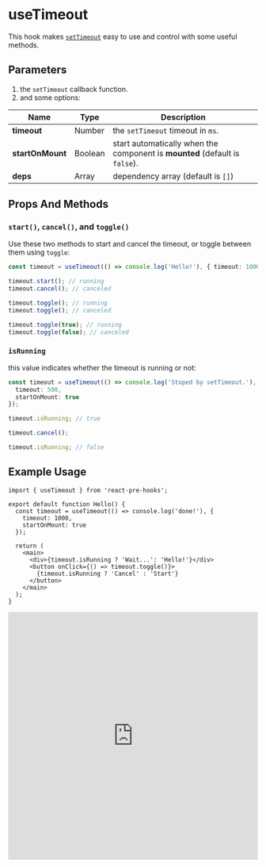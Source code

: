 # useTimeout

This hook makes [`setTimeout`](https://developer.mozilla.org/en-US/docs/Web/API/setTimeout) easy to use and control with some useful methods.

## Parameters

1. the `setTimeout` callback function.
2. and some options:

| Name             | Type    | Description                                                                 |
| ---------------- | ------- | --------------------------------------------------------------------------- |
| **timeout**      | Number  | the `setTimeout` timeout in `ms`.                                           |
| **startOnMount** | Boolean | start automatically when the component is **mounted** (default is `false`). |
| **deps**         | Array   | dependency array (default is `[]`)                                          |

## Props And Methods

### `start()`, `cancel()`, and `toggle()`

Use these two methods to start and cancel the timeout, or toggle between them using `toggle`:

```ts
const timeout = useTimeout(() => console.log('Hello!'), { timeout: 1000 });

timeout.start(); // running
timeout.cancel(); // canceled

timeout.toggle(); // running
timeout.toggle(); // canceled

timeout.toggle(true); // running
timeout.toggle(false); // canceled
```

### `isRunning`

this value indicates whether the timeout is running or not:

```ts
const timeout = useTimeout(() => console.log('Stoped by setTimeout.'), {
  timeout: 500,
  startOnMount: true
});

timeout.isRunning; // true

timeout.cancel();

timeout.isRunning; // false
```

## Example Usage

<!-- prettier-ignore -->
```tsx
import { useTimeout } from 'react-pre-hooks';

export default function Hello() {
  const timeout = useTimeout(() => console.log('done!'), {
    timeout: 1000,
    startOnMount: true
  });

  return (
    <main>
      <div>{timeout.isRunning ? 'Wait...': 'Hello!'}</div>
      <button onClick={() => timeout.toggle()}>
        {timeout.isRunning ? 'Cancel' : 'Start'}
      </button>
    </main>
  );
}
```

<iframe src="https://codesandbox.io/embed/usetimeout-7lt8hx?fontsize=14&hidenavigation=1&module=%2Fsrc%2FComponent.tsx&theme=dark" style="width:100%; height:500px; border:0; overflow:hidden;" title="useTimeout" allow="accelerometer; ambient-light-sensor; camera; encrypted-media; geolocation; gyroscope; hid; microphone; midi; payment; usb; vr; xr-spatial-tracking" sandbox="allow-forms allow-modals allow-popups allow-presentation allow-same-origin allow-scripts"></iframe>
